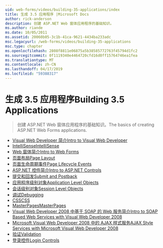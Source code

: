 ```yaml
---
uid: web-forms/videos/building-35-applications/index
title: 生成 3.5 应用程序 |Microsoft Docs
author: rick-anderson
description: 创建 ASP.NET Web 窗体应用程序的基础知识。
ms.author: riande
ms.date: 10/05/2011
ms.assetid: 20060b05-3c1b-41ca-9621-4434ba233adc
msc.legacyurl: /web-forms/videos/building-35-applications
msc.type: chapter
ms.openlocfilehash: 2808f8811e06875a5b38585772763f45794d1fc2
ms.sourcegitcommit: 0f1119340e4464720cfd16d0ff15764746ea1fea
ms.translationtype: MT
ms.contentlocale: zh-CN
ms.lasthandoff: 04/17/2019
ms.locfileid: "59388317"
---
```

# <a name="building-35-applications"></a><span data-ttu-id="680e8-103">生成 3.5 应用程序</span><span class="sxs-lookup"><span data-stu-id="680e8-103">Building 3.5 Applications</span></span>

> <span data-ttu-id="680e8-104">创建 ASP.NET Web 窗体应用程序的基础知识。</span><span class="sxs-lookup"><span data-stu-id="680e8-104">The basics of creating ASP.NET Web Forms applications.</span></span>


- [<span data-ttu-id="680e8-105">Visual Web Developer 简介</span><span class="sxs-lookup"><span data-stu-id="680e8-105">Intro to Visual Web Developer</span></span>](intro-to-visual-web-developer.md)
- [<span data-ttu-id="680e8-106">IntelliSense</span><span class="sxs-lookup"><span data-stu-id="680e8-106">IntelliSense</span></span>](intellisense.md)
- [<span data-ttu-id="680e8-107">Web 窗体简介</span><span class="sxs-lookup"><span data-stu-id="680e8-107">Intro to Web Forms</span></span>](intro-to-web-forms.md)
- [<span data-ttu-id="680e8-108">页面布局</span><span class="sxs-lookup"><span data-stu-id="680e8-108">Page Layout</span></span>](page-layout.md)
- [<span data-ttu-id="680e8-109">页面生命周期事件</span><span class="sxs-lookup"><span data-stu-id="680e8-109">Page Lifecycle Events</span></span>](page-lifecycle-events.md)
- [<span data-ttu-id="680e8-110">ASP.NET 控件简介</span><span class="sxs-lookup"><span data-stu-id="680e8-110">Intro to ASP.NET Controls</span></span>](intro-to-aspnet-controls.md)
- [<span data-ttu-id="680e8-111">提交和回发</span><span class="sxs-lookup"><span data-stu-id="680e8-111">Submit and Postback</span></span>](submit-and-postback.md)
- [<span data-ttu-id="680e8-112">应用程序级别对象</span><span class="sxs-lookup"><span data-stu-id="680e8-112">Application Level Objects</span></span>](application-level-objects.md)
- [<span data-ttu-id="680e8-113">会话级别对象</span><span class="sxs-lookup"><span data-stu-id="680e8-113">Session Level Objects</span></span>](session-level-objects.md)
- [<span data-ttu-id="680e8-114">调试</span><span class="sxs-lookup"><span data-stu-id="680e8-114">Debugging</span></span>](debugging.md)
- [<span data-ttu-id="680e8-115">CSS</span><span class="sxs-lookup"><span data-stu-id="680e8-115">CSS</span></span>](css.md)
- [<span data-ttu-id="680e8-116">MasterPages</span><span class="sxs-lookup"><span data-stu-id="680e8-116">MasterPages</span></span>](masterpages.md)
- [<span data-ttu-id="680e8-117">Visual Web Developer 2008 中基于 SOAP 的 Web 服务简介</span><span class="sxs-lookup"><span data-stu-id="680e8-117">Intro to SOAP Based Web Services with Visual Web Developer 2008</span></span>](an-introduction-to-soap-based-web-services-with-visual-web-developer-2008.md)
- [<span data-ttu-id="680e8-118">Microsoft Visual Web Developer 2008 中的 AJAX 样式服务</span><span class="sxs-lookup"><span data-stu-id="680e8-118">AJAX Style Services with Microsoft Visual Web Developer 2008</span></span>](ajax-style-services-with-microsoft-visual-web-developer-2008.md)
- [<span data-ttu-id="680e8-119">验证</span><span class="sxs-lookup"><span data-stu-id="680e8-119">Validation</span></span>](validation.md)
- [<span data-ttu-id="680e8-120">登录控件</span><span class="sxs-lookup"><span data-stu-id="680e8-120">Login Controls</span></span>](login-controls.md)
